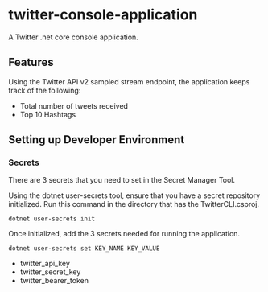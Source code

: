 # twitter-console-application
A Twitter .net core console application.

## Features
Using the Twitter API v2 sampled stream endpoint, the application keeps track of the following:

* Total number of tweets received 
* Top 10 Hashtags

## Setting up Developer Environment

### Secrets

There are 3 secrets that you need to set in the Secret Manager Tool.

Using the dotnet user-secrets tool, ensure that you have a secret repository initialized. Run this command in the directory that has the TwitterCLI.csproj.

`dotnet user-secrets init`

Once initialized, add the 3 secrets needed for running the application.

`dotnet user-secrets set KEY_NAME KEY_VALUE`

* twitter_api_key
* twitter_secret_key
* twitter_bearer_token
